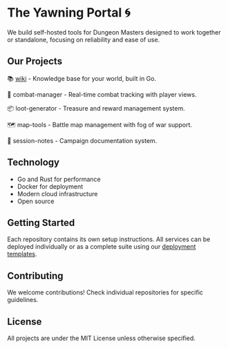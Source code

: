 # The Yawning Portal 🌀

We build self-hosted tools for Dungeon Masters designed to work together or standalone, focusing on reliability and ease of use.

## Our Projects

📚 [wiki](https://github.com/Yawning-Portal/wiki) - Knowledge base for your world, built in Go.

🐉 combat-manager - Real-time combat tracking with player views.

📦 loot-generator - Treasure and reward management system.

🗺️ map-tools - Battle map management with fog of war support.

📜 session-notes - Campaign documentation system.

## Technology

- Go and Rust for performance
- Docker for deployment
- Modern cloud infrastructure
- Open source

## Getting Started

Each repository contains its own setup instructions. All services can be deployed individually or as a complete suite using our [deployment templates](https://github.com/Yawning-Portal/deployment).

## Contributing

We welcome contributions! Check individual repositories for specific guidelines.

## License

All projects are under the MIT License unless otherwise specified.
